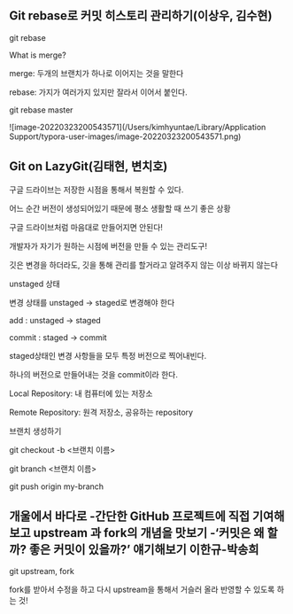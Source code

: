 ## Git rebase로 커밋 히스토리 관리하기(이상우, 김수현)

git rebase

What is merge?

merge: 두개의 브랜치가 하나로 이어지는 것을 말한다

rebase: 가지가 여러가지 있지만 잘라서 이어서 붙인다.

git rebase master

![image-20220323200543571](/Users/kimhyuntae/Library/Application Support/typora-user-images/image-20220323200543571.png)







## Git on LazyGit(김태현, 변치호)

구글 드라이브는 저장한 시점을 통해서 복원할 수 있다.

어느 순간 버전이 생성되어있기 때문에 평소 생활할 때 쓰기 좋은 상황

구글 드라이브처럼 마음대로 만들어지면 안된다!



개발자가 자기가 원하는 시점에 버전을 만들 수 있는 관리도구!

깃은 변경을 하더라도, 깃을 통해 관리를 할거라고 알려주지 않는 이상 바뀌지 않는다

unstaged 상태

변경 상태를 unstaged -> staged로 변경해야 한다

add : unstaged -> staged

commit : staged -> commit 

staged상태인 변경 사항들을 모두 특정 버전으로 찍어내빈다.

하나의 버전으로 만들어내는 것을 commit이라 한다.



Local Repository: 내 컴퓨터에 있는 저장소

Remote Repository: 원격 저장소, 공유하는 repository



브랜치 생성하기

git checkout -b <브랜치 이름>

git branch <브랜치 이름>



git push origin my-branch





## 개울에서 바다로 -간단한 GitHub 프로젝트에 직접 기여해보고 upstream 과 fork의 개념을 맛보기 -‘커밋은 왜 할까? 좋은 커밋이 있을까?’ 얘기해보기 이한규-박송희

git upstream, fork

fork를 받아서 수정을 하고 다시 upstream을 통해서 거슬러 올라 반영할 수 있도록 하는 것!

